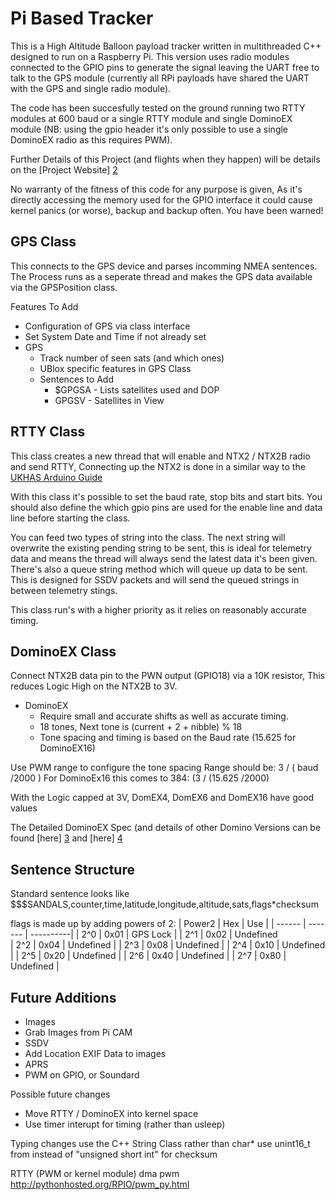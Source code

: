 Pi Based Tracker 
================

This is a High Altitude Balloon payload tracker written in multithreaded C++ designed to run on a Raspberry Pi. This version uses radio modules connected to the GPIO pins to generate the signal leaving the UART free to talk to the GPS module (currently all RPi payloads have shared the UART with the GPS and single radio module).

The code has been succesfully tested on the ground running two RTTY modules at 600 baud or a single RTTY module and single DominoEX module (NB: using the gpio header it's only possible to use a single DominoEX radio as this requires PWM).

Further Details of this Project (and flights when they happen) will be details on the [Project Website] [2]

No warranty of the fitness of this code for any purpose is given, As it's directly accessing the memory used for the GPIO interface it could cause kernel panics (or worse), backup and backup often. You have been warned!

GPS Class
---------
This connects to the GPS device and parses incomming NMEA sentences. The Process runs as a seperate thread and makes the GPS data available via the GPSPosition class.

Features To Add
* Configuration of GPS via class interface
* Set System Date and Time if not already set
* GPS
  * Track number of seen sats (and which ones)
  * UBlox specific features in GPS Class
  * Sentences to Add
    * $GPGSA - Lists satellites used and DOP
    * GPGSV - Satellites in View

RTTY Class
----------
This class creates a new thread that will enable and NTX2 / NTX2B radio and send RTTY, Connecting up the NTX2 is done in a similar way to the [UKHAS Arduino Guide][1]

With this class it's possible to set the baud rate, stop bits and start bits. You should also define the which gpio pins are used for the enable line and data line before starting the class.

You can feed two types of string into the class. The next string will overwrite the existing pending string to be sent, this is ideal for telemetry data and means the thread will always send the latest data it's been given. There's also a queue string method which will queue up data to be sent. This is designed for SSDV packets and will send the queued strings in between telemetry stings.

This class run's with a higher priority as it relies on reasonably accurate timing.

DominoEX Class
--------------
Connect NTX2B data pin to the PWN output (GPIO18) via a 10K resistor, This reduces Logic High on the NTX2B to 3V.

* DominoEX
  * Require small and accurate shifts as well as accurate timing.
  * 18 tones, Next tone is (current + 2 + nibble) % 18
  * Tone spacing and timing is based on the Baud rate (15.625 for DominoEX16)

Use PWM range to configure the tone spacing
Range should be: 3 / ( baud /2000 )
For DominoEx16 this comes to 384: (3 / (15.625 /2000)

With the Logic capped at 3V, DomEX4, DomEX6 and DomEX16 have good values

The Detailed DominoEX Spec (and details of other Domino Versions can be found [here] [3] and [here] [4]


Sentence Structure
------------------

Standard sentence looks like
$$$SANDALS,counter,time,latitude,longitude,altitude,sats,flags*checksum

flags is made up by adding powers of 2:
| Power2 | Hex     | Use       |
| ------ | ------- | ----------|
| 2^0    | 0x01    | GPS Lock  |
| 2^1    | 0x02    | Undefined  
| 2^2    | 0x04    | Undefined |
| 2^3    | 0x08    | Undefined |
| 2^4    | 0x10    | Undefined |
| 2^5    | 0x20    | Undefined |
| 2^6    | 0x40    | Undefined |
| 2^7    | 0x80    | Undefined |



Future Additions
----------------
* Images
 * Grab Images from Pi CAM
 * SSDV
 * Add Location EXIF Data to images
* APRS
 * PWM on GPIO, or Soundard






Possible future changes
  * Move RTTY / DominoEX into kernel space
  * Use timer interupt for timing (rather than usleep)

Typing changes
  use the C++ String Class rather than char*
  use unint16_t from <csdtint> instead of "unsigned short int" for checksum


RTTY (PWM or kernel module)
	dma pwm http://pythonhosted.org/RPIO/pwm_py.html



[1]: http://ukhas.org.uk/guides:linkingarduinotontx2
[2]: http://m1ari.co.uk/projects/pi-tracker
[3]: http://www.qsl.net/zl1bpu/MFSK/DEX.htm
[4]: http://dl4dss.blogspot.ie/2006/12/dominoex.html
